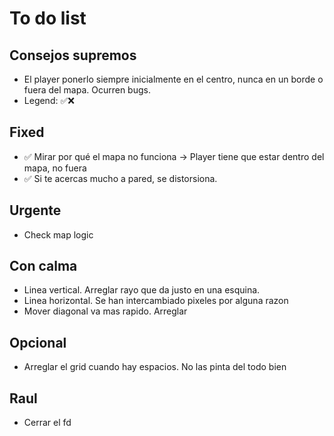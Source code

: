 # To do list

## Consejos supremos

- El player ponerlo siempre inicialmente en el centro, nunca en un borde o fuera del mapa. Ocurren bugs.
- Legend: ✅❌

## Fixed

- ✅ Mirar por qué el mapa no funciona -> Player tiene que estar dentro del mapa, no fuera
- ✅ Si te acercas mucho a pared, se distorsiona.

## Urgente

- Check map logic

## Con calma

- Linea vertical. Arreglar rayo que da justo en una esquina.
- Linea horizontal. Se han intercambiado pixeles por alguna razon
- Mover diagonal va mas rapido. Arreglar

## Opcional

- Arreglar el grid cuando hay espacios. No las pinta del todo bien

## Raul

- Cerrar el fd
